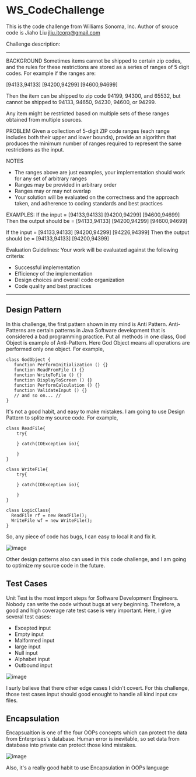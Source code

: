 # WS_CodeChallenge 
This is the code challenge from Williams Sonoma, Inc.
Author of srouce code is Jiaho Liu <jliu.itcorp@gmail.com>

Challenge description:

***
BACKGROUND
Sometimes items cannot be shipped to certain zip codes, and the rules for these restrictions are stored as a series of ranges of 5 digit codes. For example if the ranges are:

[94133,94133] [94200,94299] [94600,94699]

Then the item can be shipped to zip code 94199, 94300, and 65532, but cannot be shipped to 94133, 94650, 94230, 94600, or 94299.

Any item might be restricted based on multiple sets of these ranges obtained from multiple sources.

PROBLEM
Given a collection of 5-digit ZIP code ranges (each range includes both their upper and lower bounds), provide an algorithm that produces the minimum number of ranges required to represent the same restrictions as the input.

NOTES
- The ranges above are just examples, your implementation should work for any set of arbitrary ranges
- Ranges may be provided in arbitrary order
- Ranges may or may not overlap
- Your solution will be evaluated on the correctness and the approach taken, and adherence to coding standards and best practices

EXAMPLES:
If the input = [94133,94133] [94200,94299] [94600,94699]
Then the output should be = [94133,94133] [94200,94299] [94600,94699]

If the input = [94133,94133] [94200,94299] [94226,94399] 
Then the output should be = [94133,94133] [94200,94399]

Evaluation Guidelines:
Your work will be evaluated against the following criteria:
- Successful implementation
- Efficiency of the implementation
- Design choices and overall code organization
- Code quality and best practices

***
## Design Pattern
In this challenge, the first pattern shown in my mind is Anti Pattern. 
Anti-Patterns are certain patterns in Java Software development that is considered a bad programming practice. Put all methods in one class, God Object is example of Anti-Pattern. Here God Object means all operations are performed only one object. For example,
```
class GodObject {
   function PerformInitialization () {}
   function ReadFromFile () {}
   function WriteToFile () {}
   function DisplayToScreen () {}
   function PerformCalculation () {}
   function ValidateInput () {}
   // and so on... //
}
```
It's not a good habit, and easy to make mistakes. I am going to use Design Pattern to splite my source code. For example,

```
class ReadFile{
    try{

    } catch(IOException io){

    }
}

class WriteFile{
    try{

    } catch(IOException io){
        
    }
}

class LogicClass{
  ReadFile rf = new ReadFile();
  WriteFile wf = new WriteFile();
}
```
So, any piece of code has bugs, I can easy to local it and fix it.

![image](https://user-images.githubusercontent.com/58745796/70560290-31c26580-1b3d-11ea-93ad-c1bd57c232c7.png)


Other design patterns also can used in this code challenge, and I am going to optimize my source code in the future.

## Test Cases
Unit Test is the most import steps for Software Development Engineers. Nobody can write the code without bugs at very beginning. Therefore, a good and high coverage rate test case is very important. 
Here, I give several test cases:

- Excepted input
- Empty input
- Malformed input
- Iarge input
- Null input
- Alphabet input
- Outbound input

![image](https://user-images.githubusercontent.com/58745796/70560128-e27c3500-1b3c-11ea-89f0-32170636068f.png)


I surly believe that there other edge cases I didn't covert. For this challenge, those test cases input should good enought to handle all kind input csv files.

## Encapsulation
Encapsualtion is one of the four OOPs concepts which can protect the data from Enterprises's database.
Human error is inevitable, so set data from database into private can protect those kind mistakes.

![image](https://user-images.githubusercontent.com/58745796/70560253-1eaf9580-1b3d-11ea-9fcd-13a9a87242cf.png)


Also, it's a really good habit to use Encapsulation in OOPs language